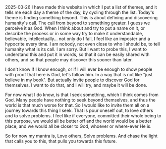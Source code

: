 2025-03-26
I have made this website in which I put a list of themes, and it tells me each day a theme of the day, by cycling through the list. Today's theme is finding something beyond.
This is about defining and discovering humanity's call. The call from beyond to something greater. I guess we perceive it as God.
When I think about and try to put a name on it, or describe the process or in some way try to make it understandable, believable, intellectually... not only do I fail, I feel like an imposter and a hypocrite every time. I am nobody, not even close to who I should be, to tell humanity what is its call. I am sorry.
But I want to probe this, I want to understand this and put it in words, so that it can be easily shared with others, and so that people may discover this sooner than later.

I don't know if I know enough, or if I will ever be enough to show people with proof that here is God, let's follow him. In a way that is not like "just believe in my book". But actually invite people to discover God for themselves. I want to do that, and I will try, and maybe it will be done.

For now what I do know, is that I seek something, which I think comes from God. Many people have nothing to seek beyond themselves, and thus the world is that much worse for that. So I would like to invite them all on a journey towards this thing I seek. That is pour oneself out, to love others and to solve problems. I feel like if everyone, committed their whole being to this purpose, we would all be better off and the world would be a better place, and we would all be closer to God, whoever or where-ever He is.

So for now my mantra is, Love others, Solve problems. And chase the light that calls you to this, that pulls you towards this future.